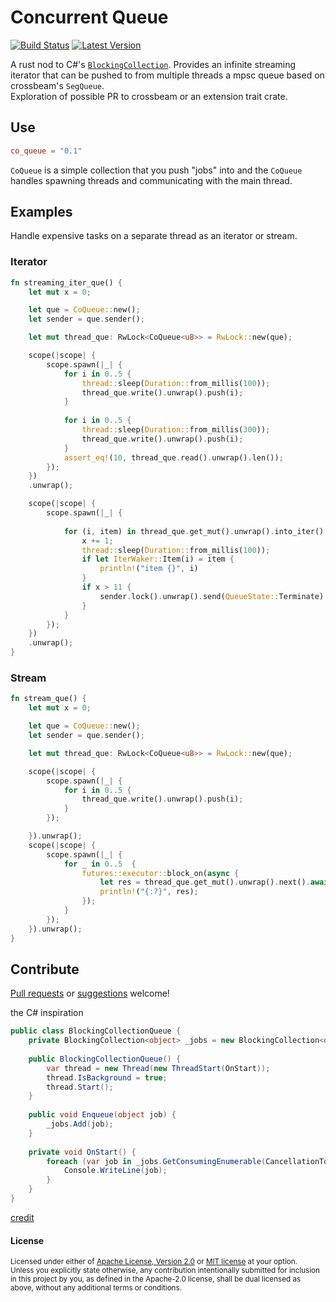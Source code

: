 # Concurrent Queue

[![Build Status](https://travis-ci.com/DevinR528/spans.svg?branch=master)](https://travis-ci.com/DevinR528/co_queue)
[![Latest Version](https://img.shields.io/crates/v/spans.svg)](https://crates.io/crates/co_queue)

A rust nod to C#'s [`BlockingCollection`](https://michaelscodingspot.com/c-job-queues/). Provides an infinite streaming iterator that can be pushed to 
from multiple threads a mpsc queue based on crossbeam's `SegQueue`.
<br>
Exploration of possible PR to crossbeam or an extension trait crate.

## Use
```toml
co_queue = "0.1"
```
`CoQueue` is a simple collection that you push "jobs" into and the `CoQueue` handles
spawning threads and communicating with the main thread.

## Examples
Handle expensive tasks on a separate thread as an iterator or stream.
### Iterator
```rust
fn streaming_iter_que() {
    let mut x = 0;

    let que = CoQueue::new();
    let sender = que.sender();

    let mut thread_que: RwLock<CoQueue<u8>> = RwLock::new(que);

    scope(|scope| {
        scope.spawn(|_| {
            for i in 0..5 {
                thread::sleep(Duration::from_millis(100));
                thread_que.write().unwrap().push(i);
            }
            
            for i in 0..5 {
                thread::sleep(Duration::from_millis(300));
                thread_que.write().unwrap().push(i);
            }
            assert_eq!(10, thread_que.read().unwrap().len());
        });
    })
    .unwrap();

    scope(|scope| {
        scope.spawn(|_| {
            
            for (i, item) in thread_que.get_mut().unwrap().into_iter().enumerate() {
                x += 1;
                thread::sleep(Duration::from_millis(100));
                if let IterWaker::Item(i) = item {
                    println!("item {}", i)
                }
                if x > 11 {
                    sender.lock().unwrap().send(QueueState::Terminate).unwrap();
                }
            }
        });
    })
    .unwrap();
}
```
### Stream
```rust
fn stream_que() {
    let mut x = 0;

    let que = CoQueue::new();
    let sender = que.sender();

    let mut thread_que: RwLock<CoQueue<u8>> = RwLock::new(que);

    scope(|scope| {
        scope.spawn(|_| {
            for i in 0..5 {
                thread_que.write().unwrap().push(i);
            }
        });

    }).unwrap();
    scope(|scope| {
        scope.spawn(|_| {
            for _ in 0..5  {
                futures::executor::block_on(async {
                    let res = thread_que.get_mut().unwrap().next().await;
                    println!("{:?}", res);
                });
            }
        });
    }).unwrap();
}
```

## Contribute
[Pull requests](https://github.com/DevinR528/co_queue/pulls) or [suggestions](https://github.com/DevinR528/co_queue/issues) welcome!

the C# inspiration 
```C#
public class BlockingCollectionQueue {
    private BlockingCollection<object> _jobs = new BlockingCollection<object>();
 
    public BlockingCollectionQueue() {
        var thread = new Thread(new ThreadStart(OnStart));
        thread.IsBackground = true;
        thread.Start();
    }
 
    public void Enqueue(object job) {
        _jobs.Add(job);
    }
 
    private void OnStart() {
        foreach (var job in _jobs.GetConsumingEnumerable(CancellationToken.None)) {
            Console.WriteLine(job);
        }
    }
}
```
[credit](https://michaelscodingspot.com/c-job-queues/)
#### License
<sup>
Licensed under either of <a href="LICENSE-APACHE">Apache License, Version
2.0</a> or <a href="LICENSE-MIT">MIT license</a> at your option.
</sup>
<br>
<sub>
Unless you explicitly state otherwise, any contribution intentionally submitted
for inclusion in this project by you, as defined in the Apache-2.0 license,
shall be dual licensed as above, without any additional terms or conditions.
</sub>
